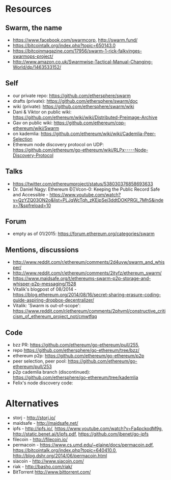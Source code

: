 # Resources

## Swarm, the name
- https://www.facebook.com/swarmcorp, http://swarm.fund/
- https://bitcointalk.org/index.php?topic=650143.0
- https://bitcoinmagazine.com/17956/swarm-1-rick-falkvinges-swarmops-project/
- http://www.amazon.co.uk/Swarmwise-Tactical-Manual-Changing-World/dp/1463533152/

## Self
- our private repo: https://github.com/ethersphere/swarm 
- drafts (private): https://github.com/ethersphere/swarm/doc 
- wiki (private): https://github.com/ethersphere/swarm/wiki
- Dani & Viktor on public wiki: https://github.com/ethereum/wiki/wiki/Distributed-Preimage-Archive
- Gav on public wiki: https://github.com/ethereum/cpp-ethereum/wiki/Swarm
- on kademlia: https://github.com/ethereum/wiki/wiki/Cademlia-Peer-Selection
- Ethereum node discovery protocol on UDP: https://github.com/ethereum/go-ethereum/wiki/RLPx-----Node-Discovery-Protocol

## Talks
- https://twitter.com/ethereumproject/status/538030376858693633
- Dr. Daniel Nagy: Ethereum ÐΞVcon-0: Keeping the Public Record Safe and Accessible - https://www.youtube.com/watch?v=QzYZQ03ON2o&list=PLJqWcTqh_zKEjpSej3ddtDOKPRGl_7MhS&index=7&spfreload=10

## Forum
- empty as of 01/2015: https://forum.ethereum.org/categories/swarm

## Mentions, discussions
- http://www.reddit.com/r/ethereum/comments/2d4uyw/swarm_and_whisper/
- http://www.reddit.com/r/ethereum/comments/2ityfz/ethereum_swarm/
- https://www.maidsafe.org/t/ethereums-swarm-p2p-storage-and-whisper-p2p-messaging/1528
- Vitalik's blogpost of 08/2014 - https://blog.ethereum.org/2014/08/16/secret-sharing-erasure-coding-guide-aspiring-dropbox-decentralizer/
- Vitalik: 'Swarm is out-of-scope': https://www.reddit.com/r/ethereum/comments/2phvml/constructive_criticism_of_ethereum_project_not/cmwtfqq

## Code 
- bzz PR: https://github.com/ethereum/go-ethereum/pull/255, 
- repo https://github.com/ethersphere/go-ethereum/tree/bzz/
- ethereum p2p: https://github.com/ethereum/go-ethereum/p2p
- peer selection, peer pool: https://github.com/ethereum/go-ethereum/pull/253 
- p2p cademlia branch (discontinued): https://github.com/ethersphere/go-ethereum/tree/kademlia
- Felix's node discovery code:

# Alternatives

- storj - http://storj.io/
- maidsafe - http://maidsafe.net/
- ipfs - http://ipfs.io/, https://www.youtube.com/watch?v=Fa4pckodM9g, http://static.benet.ai/t/ipfs.pdf, https://github.com/jbenet/go-ipfs
- filecoin - http://filecoin.io/
- permacoin - https://www.cs.umd.edu/~elaine/docs/permacoin.pdf, https://bitcointalk.org/index.php?topic=640410.0, http://blog.dshr.org/2014/06/permacoin.html
- siacoin - http://www.siacoin.com/
- riak - http://basho.com/riak/
- BitTorrent http://www.bittorrent.com/



